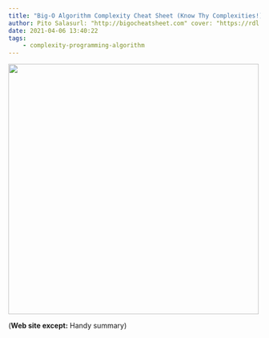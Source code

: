 ```yaml
---
title: "Big-O Algorithm Complexity Cheat Sheet (Know Thy Complexities!) @ericdrowell"
author: Pito Salasurl: "http://bigocheatsheet.com" cover: "https://rdl.ink/render/http%3A%2F%2Fbigocheatsheet.com" 
date: 2021-04-06 13:40:22
tags:
    - complexity-programming-algorithm
---
```

<img src=https://rdl.ink/render/http%3A%2F%2Fbigocheatsheet.com width="500">



(**Web site except:** Handy summary) 
